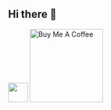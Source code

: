 ## Hi there 👋 
<img src="https://raw.githubusercontent.com/innng/innng/master/assets/kyubey.gif" height="40" />
<a href="https://www.buymeacoffee.com/abhisheknaiidu" target="_blank"><img src="https://cdn.buymeacoffee.com/buttons/v2/default-red.png" alt="Buy Me A Coffee" width="150" ></a>

